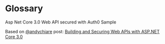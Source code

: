 # Glossary
Asp Net Core 3.0 Web API secured with Auth0 Sample

Based on [@andychiare](https://twitter.com/andychiare) post: [Building and Securing Web APIs with ASP.NET Core 3.0](https://auth0.com/blog/how-to-build-and-secure-web-apis-with-aspnet-core-3/)
